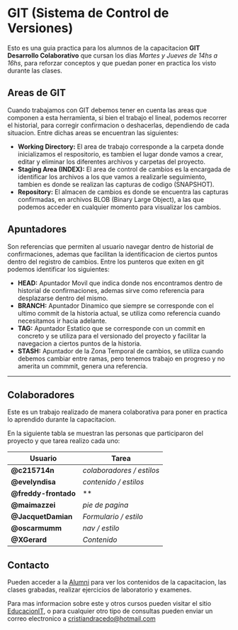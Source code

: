 # GIT (Sistema de Control de Versiones)

Esto es una guia practica para los alumnos de la capacitacion __GIT Desarrollo Colaborativo__ que cursan los dias _Martes y Jueves de 14hs a 16hs_, para reforzar conceptos y que puedan poner en practica los visto durante las clases.

## Areas de GIT

Cuando trabajamos con GIT debemos tener en cuenta las areas que componen a esta herramienta, si bien el trabajo el lineal, podemos recorrer el historial, para corregir confirmacion o deshacerlas, dependiendo de cada situacion. Entre dichas areas se encuentran las siguientes:

* __Working Directory:__ El area de trabajo corresponde a la carpeta donde inicializamos el respositorio, es tambien el lugar donde vamos a crear, editar y eliminar los diferentes archivos y carpetas del proyecto.
* __Staging Area (INDEX):__ El area de control de cambios es la encargada de identificar los archivos a los que vamos a realizarle seguimiento, tambien es donde se realizan las capturas de codigo (SNAPSHOT).
* __Repository:__ El almacen de cambios es donde se encuentra las capturas confirmadas, en archivos BLOB (Binary Large Object), a las que podemos acceder en cualquier momento para visualizar los cambios.

## Apuntadores

Son referencias que permiten al usuario navegar dentro de historial de confirmaciones, ademas que facilitan la identificacion de ciertos puntos dentro del registro de cambios. Entre los punteros que exiten en git podemos identificar los siguientes:

* __HEAD:__ Apuntador Movil que indica donde nos encontramos dentro de historial de confirmaciones, ademas sirve como referencia para desplazarse dentro del mismo.
* __BRANCH:__ Apuntador Dinamico que siempre se corresponde con el ultimo commit de la historia actual, se utiliza como referencia cuando necesitamos ir hacia adelante.
* __TAG:__ Apuntador Estatico que se corresponde con un commit en concreto y se utiliza para el versionado del proyecto y facilitar la navegacion a ciertos puntos de la historia.
* __STASH:__ Apuntador de la Zona Temporal de cambios, se utiliza cuando debemos cambiar entre ramas, pero tenemos trabajo en progreso y no amerita un commmit, genera una referencia.

---

## Colaboradores

Este es un trabajo realizado de manera colaborativa para poner en practica lo aprendido durante la capacitacion.

En la siguiente tabla se muestran las personas que participaron del proyecto y que tarea realizo cada uno:

|Usuario|Tarea|
|-|-|
|**@c215714n**|*colaboradores / estilos*|
|**@evelyndisa**|*contenido / estilos*|
|**@freddy-frontado**|**|
|**@maimazzei**|*pie de pagina*|
|**@JacquetDamian**|*Formulario / estilo*|
|**@oscarmumm**|*nav / estilo*|
|**@XGerard**|*Contenido*|


## Contacto

Pueden acceder a la [Alumni](https://alumni.education) para ver los contenidos de la capacitacion, las clases grabadas, realizar ejercicios de laboratorio y examenes. 

Para mas informacion sobre este y otros cursos pueden visitar el sitio [EducacionIT](https://educacionit.com.ar), o para cualquier otro tipo de consultas pueden enviar un correo electronico a cristiandracedo@hotmail.com